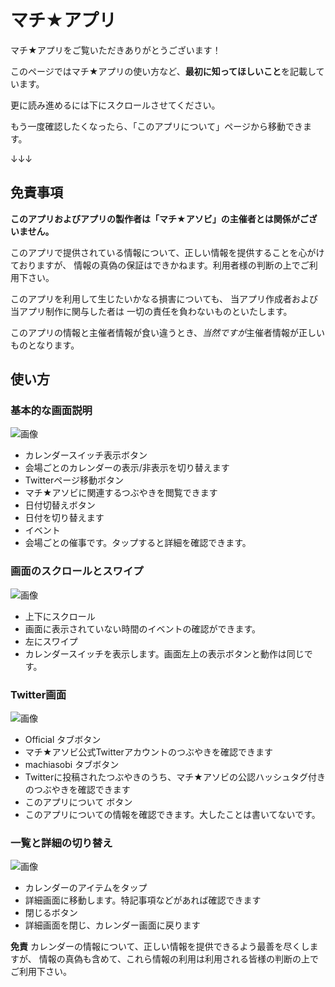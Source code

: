 # マチ★アプリ

マチ★アプリをご覧いただきありがとうございます！

このページではマチ★アプリの使い方など、**最初に知ってほしいこと**を記載しています。

更に読み進めるには下にスクロールさせてください。

もう一度確認したくなったら、「このアプリについて」ページから移動できます。

↓↓↓

## 免責事項

**このアプリおよびアプリの製作者は「マチ★アソビ」の主催者とは関係がございません。**

このアプリで提供されている情報について、正しい情報を提供することを心がけておりますが、
情報の真偽の保証はできかねます。利用者様の判断の上でご利用下さい。

このアプリを利用して生じたいかなる損害についても、
当アプリ作成者および当アプリ制作に関与した者は
一切の責任を負わないものといたします。

このアプリの情報と主催者情報が食い違うとき、*当然ですが*主催者情報が正しいものとなります。

## 使い方

### 基本的な画面説明

![画像](/images/01.png)

- カレンダースイッチ表示ボタン
 - 会場ごとのカレンダーの表示/非表示を切り替えます
- Twitterページ移動ボタン
 - マチ★アソビに関連するつぶやきを閲覧できます
- 日付切替えボタン
 - 日付を切り替えます
- イベント
 - 会場ごとの催事です。タップすると詳細を確認できます。

### 画面のスクロールとスワイプ

![画像](/images/02.png)

- 上下にスクロール
 - 画面に表示されていない時間のイベントの確認ができます。
- 左にスワイプ
 - カレンダースイッチを表示します。画面左上の表示ボタンと動作は同じです。

### Twitter画面

![画像](/images/03.png)

- Official タブボタン
 - マチ★アソビ公式Twitterアカウントのつぶやきを確認できます
- machiasobi タブボタン
 - Twitterに投稿されたつぶやきのうち、マチ★アソビの公認ハッシュタグ付きのつぶやきを確認できます
- このアプリについて ボタン
 - このアプリについての情報を確認できます。大したことは書いてないです。

### 一覧と詳細の切り替え

![画像](/images/04.png)

- カレンダーのアイテムをタップ
 - 詳細画面に移動します。特記事項などがあれば確認できます
- 閉じるボタン
 - 詳細画面を閉じ、カレンダー画面に戻ります

**免責**
カレンダーの情報について、正しい情報を提供できるよう最善を尽くしますが、
情報の真偽も含めて、これら情報の利用は利用される皆様の判断の上でご利用下さい。
